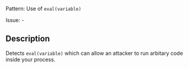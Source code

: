 Pattern: Use of `eval(variable)`

Issue: -

## Description

Detects `eval(variable)` which can allow an attacker to run arbitary code inside your process.